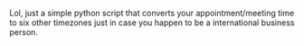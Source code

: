 Lol, just a simple python script that converts your appointment/meeting time to six other timezones just in case you happen to be a international business person.

